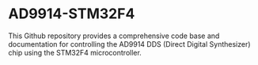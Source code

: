 # AD9914-STM32F4
This Github repository provides a comprehensive code base and documentation for controlling the AD9914 DDS (Direct Digital Synthesizer) chip using the STM32F4 microcontroller. 
